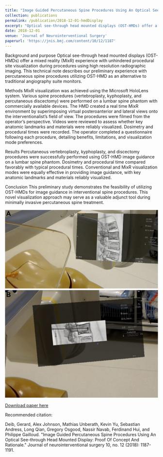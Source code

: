 ```yaml
---
title: "Image Guided Percutaneous Spine Procedures Using An Optical See-through Head Mounted Display: Proof Of Concept And Rationale"
collection: publications
permalink: /publication/2018-12-01-hmdDisplay
excerpt: "Optical see-through head mounted displays (OST-HMDs) offer a mixed reality (MixR) experience with unhindered procedural site visualization during procedures using high resolution radiographic imaging. This technical note describes our preliminary experience with percutaneous spine procedures utilizing OST-HMD as an alternative to traditional angiography suite monitors. MixR visualization was achieved using the Microsoft HoloLens system. Various spine procedures (vertebroplasty, kyphoplasty, and percutaneous discectomy) were performed on a lumbar spine phantom with commercially available devices. The HMD created a real time MixR environment by superimposing virtual posteroanterior and lateral views…<br/><img src='/images/hmdDisplayTeaser.jpg'>"
date: 2018-12-01
venue: 'Journal of Neurointerventional Surgery'
paperurl: 'https://jnis.bmj.com/content/10/12/1187'
---
```

Background and purpose 
Optical see-through head mounted displays (OST-HMDs) offer a mixed reality (MixR) experience with unhindered procedural site visualization during procedures using high resolution radiographic imaging. This technical note describes our preliminary experience with percutaneous spine procedures utilizing OST-HMD as an alternative to traditional angiography suite monitors.

Methods 
MixR visualization was achieved using the Microsoft HoloLens system. Various spine procedures (vertebroplasty, kyphoplasty, and percutaneous discectomy) were performed on a lumbar spine phantom with commercially available devices. The HMD created a real time MixR environment by superimposing virtual posteroanterior and lateral views onto the interventionalist’s field of view. The procedures were filmed from the operator’s perspective. Videos were reviewed to assess whether key anatomic landmarks and materials were reliably visualized. Dosimetry and procedural times were recorded. The operator completed a questionnaire following each procedure, detailing benefits, limitations, and visualization mode preferences.

Results 
Percutaneous vertebroplasty, kyphoplasty, and discectomy procedures were successfully performed using OST-HMD image guidance on a lumbar spine phantom. Dosimetry and procedural time compared favorably with typical procedural times. Conventional and MixR visualization modes were equally effective in providing image guidance, with key anatomic landmarks and materials reliably visualized.

Conclusion 
This preliminary study demonstrates the feasibility of utilizing OST-HMDs for image guidance in interventional spine procedures. This novel visualization approach may serve as a valuable adjunct tool during minimally invasive percutaneous spine treatment.

![Teaser](/images/hmdDisplayTeaser.jpg)

[Download paper here](https://jnis.bmj.com/content/neurintsurg/10/12/1187.full.pdf)


Recommended citation: 

Deib, Gerard, Alex Johnson, Mathias Unberath, Kevin Yu, Sebastian Andress, Long Qian, Gregory Osgood, Nassir Navab, Ferdinand Hui, and Philippe Gailloud. "Image Guided Percutaneous Spine Procedures Using An Optical See-through Head Mounted Display: Proof Of Concept And Rationale." Journal of neurointerventional surgery 10, no. 12 (2018): 1187-1191.